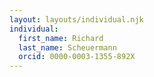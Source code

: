 ```yaml
---
layout: layouts/individual.njk
individual:
  first_name: Richard
  last_name: Scheuermann
  orcid: 0000-0003-1355-892X
---
```

